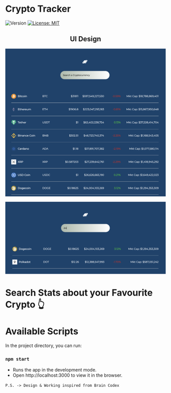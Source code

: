 # Crypto Tracker

![Version](https://img.shields.io/badge/version-1.0.0+1-blue.svg?cacheSeconds=2592000)
[![License: MIT](https://img.shields.io/badge/License-MIT-yellow.svg)](#)

<h2 align="center">
  <strong>UI Design</strong>
</h2>

![Apptodo](./src/1.png)

![Updatetodo](./src/2.png)

# Search Stats about your Favourite Crypto 👆

# Available Scripts

In the project directory, you can run:

### `npm start`

- Runs the app in the development mode.
- Open http://localhost:3000 to view it in the browser.

`P.S. -> Design & Working inspired from Brain Codex`
